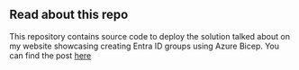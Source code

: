 ## Read about this repo

This repository contains source code to deploy the solution talked about on my website showcasing creating Entra ID groups using Azure Bicep.
You can find the post [here](TBA)